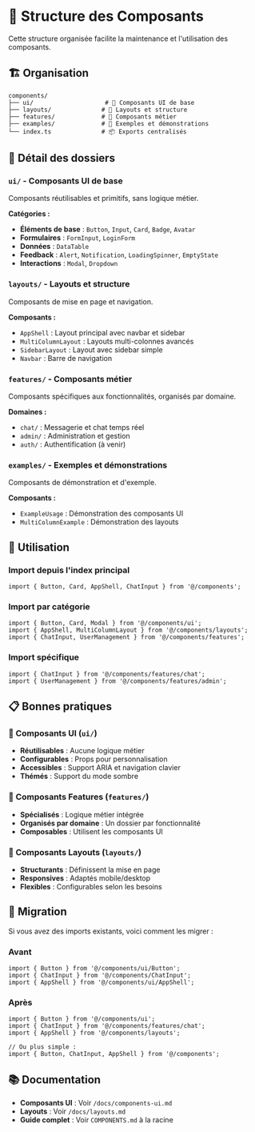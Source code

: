 # 📁 Structure des Composants

Cette structure organisée facilite la maintenance et l'utilisation des composants.

## 🏗️ Organisation

```
components/
├── ui/                    # 🎨 Composants UI de base
├── layouts/              # 📐 Layouts et structure
├── features/             # 💼 Composants métier
├── examples/             # 🎯 Exemples et démonstrations
└── index.ts              # 📦 Exports centralisés
```

## 📂 Détail des dossiers

### `ui/` - Composants UI de base
Composants réutilisables et primitifs, sans logique métier.

**Catégories :**
- **Éléments de base** : `Button`, `Input`, `Card`, `Badge`, `Avatar`
- **Formulaires** : `FormInput`, `LoginForm`
- **Données** : `DataTable`
- **Feedback** : `Alert`, `Notification`, `LoadingSpinner`, `EmptyState`
- **Interactions** : `Modal`, `Dropdown`

### `layouts/` - Layouts et structure
Composants de mise en page et navigation.

**Composants :**
- `AppShell` : Layout principal avec navbar et sidebar
- `MultiColumnLayout` : Layouts multi-colonnes avancés
- `SidebarLayout` : Layout avec sidebar simple
- `Navbar` : Barre de navigation

### `features/` - Composants métier
Composants spécifiques aux fonctionnalités, organisés par domaine.

**Domaines :**
- `chat/` : Messagerie et chat temps réel
- `admin/` : Administration et gestion
- `auth/` : Authentification (à venir)

### `examples/` - Exemples et démonstrations
Composants de démonstration et d'exemple.

**Composants :**
- `ExampleUsage` : Démonstration des composants UI
- `MultiColumnExample` : Démonstration des layouts

## 🚀 Utilisation

### Import depuis l'index principal
```tsx
import { Button, Card, AppShell, ChatInput } from '@/components';
```

### Import par catégorie
```tsx
import { Button, Card, Modal } from '@/components/ui';
import { AppShell, MultiColumnLayout } from '@/components/layouts';
import { ChatInput, UserManagement } from '@/components/features';
```

### Import spécifique
```tsx
import { ChatInput } from '@/components/features/chat';
import { UserManagement } from '@/components/features/admin';
```

## 📋 Bonnes pratiques

### 🎨 Composants UI (`ui/`)
- **Réutilisables** : Aucune logique métier
- **Configurables** : Props pour personnalisation
- **Accessibles** : Support ARIA et navigation clavier
- **Thémés** : Support du mode sombre

### 💼 Composants Features (`features/`)
- **Spécialisés** : Logique métier intégrée
- **Organisés par domaine** : Un dossier par fonctionnalité
- **Composables** : Utilisent les composants UI

### 📐 Composants Layouts (`layouts/`)
- **Structurants** : Définissent la mise en page
- **Responsives** : Adaptés mobile/desktop
- **Flexibles** : Configurables selon les besoins

## 🔄 Migration

Si vous avez des imports existants, voici comment les migrer :

### Avant
```tsx
import { Button } from '@/components/ui/Button';
import { ChatInput } from '@/components/ChatInput';
import { AppShell } from '@/components/ui/AppShell';
```

### Après
```tsx
import { Button } from '@/components/ui';
import { ChatInput } from '@/components/features/chat';
import { AppShell } from '@/components/layouts';

// Ou plus simple :
import { Button, ChatInput, AppShell } from '@/components';
```

## 📚 Documentation

- **Composants UI** : Voir `/docs/components-ui.md`
- **Layouts** : Voir `/docs/layouts.md`
- **Guide complet** : Voir `COMPONENTS.md` à la racine